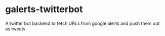 # galerts-twitterbot
A twitter bot backend to fetch URLs from google alerts and push them out as tweets.
